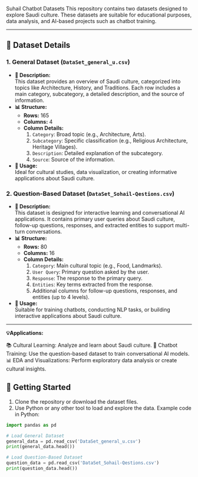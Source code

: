 Suhail Chatbot Datasets
This repository contains two datasets designed to explore Saudi culture. These datasets are suitable for educational purposes, data analysis, and AI-based projects such as chatbot training.

---

## 📂 Dataset Details  

### 1. General Dataset (`DataSet_general_u.csv`)  
- **📖 Description:**  
  This dataset provides an overview of Saudi culture, categorized into topics like Architecture, History, and Traditions. Each row includes a main category, subcategory, a detailed description, and the source of information.  
- **📊 Structure:**  
  - **Rows:** 165  
  - **Columns:** 4  
  - **Column Details:**  
    1. `Category`: Broad topic (e.g., Architecture, Arts).  
    2. `Subcategory`: Specific classification (e.g., Religious Architecture, Heritage Villages).  
    3. `Description`: Detailed explanation of the subcategory.  
    4. `Source`: Source of the information.  
- **📌 Usage:**  
  Ideal for cultural studies, data visualization, or creating informative applications about Saudi culture.

### 2. Question-Based Dataset (`DataSet_Sohail-Qestions.csv`)  
- **📖 Description:**  
  This dataset is designed for interactive learning and conversational AI applications. It contains primary user queries about Saudi culture, follow-up questions, responses, and extracted entities to support multi-turn conversations.  
- **📊 Structure:**  
  - **Rows:** 80  
  - **Columns:** 16  
  - **Column Details:**  
    1. `Category`: Main cultural topic (e.g., Food, Landmarks).  
    2. `User Query`: Primary question asked by the user.  
    3. `Response`: The response to the primary query.  
    4. `Entities`: Key terms extracted from the response.  
    5. Additional columns for follow-up questions, responses, and entities (up to 4 levels).  
- **📌 Usage:**  
  Suitable for training chatbots, conducting NLP tasks, or building interactive applications about Saudi culture.

---
**💡Applications:**

📚 Cultural Learning: Analyze and learn about Saudi culture.
🤖 Chatbot Training: Use the question-based dataset to train conversational AI models.
📊 EDA and Visualizations: Perform exploratory data analysis or create cultural insights.

## 🚀 Getting Started  

1. Clone the repository or download the dataset files.  
2. Use Python or any other tool to load and explore the data. Example code in Python:  

```python
import pandas as pd

# Load General Dataset
general_data = pd.read_csv('DataSet_general_u.csv')
print(general_data.head())

# Load Question-Based Dataset
question_data = pd.read_csv('DataSet_Sohail-Qestions.csv')
print(question_data.head())
